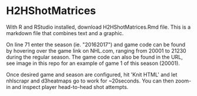 # H2HShotMatrices

With R and RStudio installed, download H2HShotMatrices.Rmd file. This is a markdown file that combines text and a graphic.

On line 71 enter the season (ie. "20162017") and game code can be found by hovering over the game link on NHL.com, 
ranging from 20001 to 21230 during the regular season. The game code can also be found in the URL, see image in this repo for an example of game 1 of this season (20001).

Once desired game and season are configured, hit 'Knit HTML' and let nhlscrapr and d3heatmaps go to work for ~20seconds. You can then zoom-in and inspect player head-to-head shot attempts.

